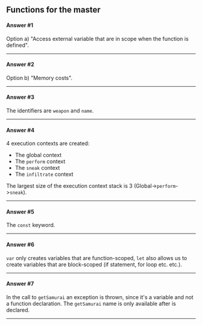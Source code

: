 ## Functions for the master

#### Answer #1
Option a) "Access external variable that are in scope when the function is defined".
***

#### Answer #2
Option b) "Memory costs".
***

#### Answer #3
The identifiers are `weapon` and `name`.
***

#### Answer #4
4 execution contexts are created:
- The global context
- The `perform` context
- The `sneak` context
- The `infiltrate` context

The largest size of the execution context stack is 3 (Global->`perform`->`sneak`).
***

#### Answer #5
The `const` keyword.
***

#### Answer #6
`var` only creates variables that are function-scoped, `let` also allows us to create variables that are block-scoped (if statement, for loop etc. etc.).
***

#### Answer #7
In the call to `getSamurai` an exception is thrown, since it's a variable and not a function declaration. The `getSamurai` name is only available after is declared.
***
